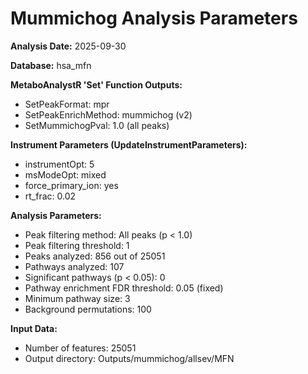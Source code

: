# Mummichog Analysis Parameters

**Analysis Date:** 2025-09-30

**Database:** hsa_mfn

**MetaboAnalystR 'Set' Function Outputs:**
- SetPeakFormat: mpr
- SetPeakEnrichMethod: mummichog (v2)
- SetMummichogPval: 1.0 (all peaks)

**Instrument Parameters (UpdateInstrumentParameters):**
- instrumentOpt: 5
- msModeOpt: mixed
- force_primary_ion: yes
- rt_frac: 0.02

**Analysis Parameters:**
- Peak filtering method: All peaks (p < 1.0)
- Peak filtering threshold: 1
- Peaks analyzed: 856 out of 25051
- Pathways analyzed: 107
- Significant pathways (p < 0.05): 0
- Pathway enrichment FDR threshold: 0.05 (fixed)
- Minimum pathway size: 3
- Background permutations: 100

**Input Data:**
- Number of features: 25051
- Output directory: Outputs/mummichog/allsev/MFN

